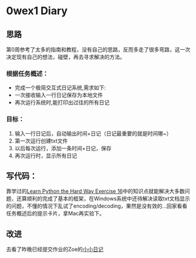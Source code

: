# 0wex1 Diary

## 思路
第0周参考了太多的指南和教程，没有自己的思路，反而多走了很多弯路，这一次决定现有自己的想法，碰壁，再去寻求解决的方法。



### 根据任务概述：
* 完成一个极简交互式日记系统,需求如下:
* 一次接收输入一行日记保存为本地文件
* 再次运行系统时,能打印出过往的所有日记


### 目标：
1. 输入一行日记后，自动输出时间+日记（日记最重要的就是时间哪~）
2. 第一次运行创建txt文件
3. 以后每次运行，添加一条时间+日记，保存
4. 再次运行时，显示所有日记


## 写代码：
靠学过的[Learn Python the Hard Way Exercise 16](http://learnpythonthehardway.org/book/ex16.html)中的知识点就能解决大多数问题，还算顺利的完成了基本的框架，在Windows系统中还待解决读取txt文档显示的问题，不懂的情况下乱试了encoding/decoding，果然是没有效的...回家看看任务概述后的提示卡片，拿Mac再实验下。



## 改进
去看了昨晚已经提交作业的Zoe的[小小日记](https://github.com/OpenMindClub/OMOOC2py/issues/26)















